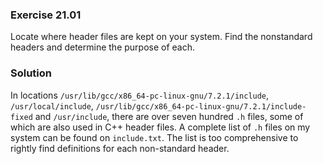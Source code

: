 ### Exercise 21.01

Locate where header files are kept on your system. Find the nonstandard headers
and determine the purpose of each.

### Solution

In locations `/usr/lib/gcc/x86_64-pc-linux-gnu/7.2.1/include`,
`/usr/local/include`, `/usr/lib/gcc/x86_64-pc-linux-gnu/7.2.1/include-fixed` and
`/usr/include`, there are over seven hundred `.h` files, some of which are also
used in C++ header files. A complete list of `.h` files on my system can be
found on `include.txt`. The list is too comprehensive to rightly find
definitions for each non-standard header.

